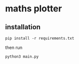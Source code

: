 # maths plotter

## installation
```
pip install -r requirements.txt
```

then run

```
python3 main.py
```
